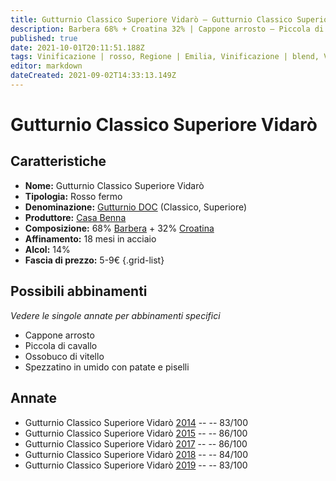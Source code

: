 ```yaml
---
title: Gutturnio Classico Superiore Vidarò – Gutturnio Classico Superiore DOC – Casa Benna – Emilia (IT) – 5-9€ – 2★-3★
description: Barbera 68% + Croatina 32% | Cappone arrosto – Piccola di cavallo – Ossobuco di vitello – Spezzatino in umido con patate e piselli 
published: true
date: 2021-10-01T20:11:51.188Z
tags: Vinificazione | rosso, Regione | Emilia, Vinificazione | blend, Vinificazione | frizzante, Valutazioni | 3 stelle, Vitigni | Barbera, Vitigni | Croatina, Prezzi | 5-9€, Alimento | cappone, Cottura | arrosto, Alimento | cavallo, Cottura | piccola, Alimento | vitello, Alimento-dettagli | ossobuco, Cottura | in umido, Alimento-dettagli | spezzatino, Aromatizzazione | con patate e piselli 
editor: markdown
dateCreated: 2021-09-02T14:33:13.149Z
---
```


# Gutturnio Classico Superiore Vidarò 

## Caratteristiche
- **Nome:** Gutturnio Classico Superiore Vidarò 
- **Tipologia:** Rosso fermo
- **Denominazione:** [Gutturnio DOC](/denominazioni/Italia/Emilia/DOC/Gutturnio) (Classico, Superiore)
- **Produttore:** [Casa Benna](/produttori/Italia/Emilia/Casa-Benna) 
- **Composizione:** 68% [Barbera](/vitigni/Italia/bacca-nera/barbera) + 32% [Croatina](/vitigni/Italia/bacca-nera/croatina)
- **Affinamento:** 18 mesi in acciaio
- **Alcol:** 14%
- **Fascia di prezzo:** 5-9€
{.grid-list}

## Possibili abbinamenti
*Vedere le singole annate per abbinamenti specifici*

- Cappone arrosto
- Piccola di cavallo 
- Ossobuco di vitello
- Spezzatino in umido con patate e piselli

## Annate
- Gutturnio Classico Superiore Vidarò [2014](/vini/Italia/Emilia/Casa-Benna/Gutturnio-Classico-Superiore-Vidaro/2014) -- <span class="star-2"></span> -- 83/100
- Gutturnio Classico Superiore Vidarò [2015](/vini/Italia/Emilia/Casa-Benna/Gutturnio-Classico-Superiore-Vidaro/2015) -- <span class="star-3"></span> -- 86/100
- Gutturnio Classico Superiore Vidarò [2017](/vini/Italia/Emilia/Casa-Benna/Gutturnio-Classico-Superiore-Vidaro/2017) -- <span class="star-3"></span> -- 86/100
- Gutturnio Classico Superiore Vidarò [2018](/vini/Italia/Emilia/Casa-Benna/Gutturnio-Classico-Superiore-Vidaro/2018) -- <span class="star-2"></span> -- 84/100
- Gutturnio Classico Superiore Vidarò [2019](/vini/Italia/Emilia/Casa-Benna/Gutturnio-Classico-Superiore-Vidaro/2019) -- <span class="star-2"></span> -- 83/100

